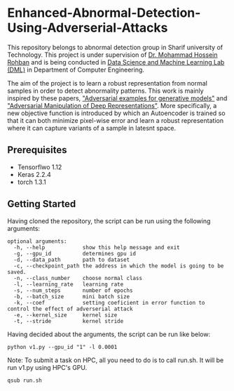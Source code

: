 # Enhanced-Abnormal-Detection-Using-Adverserial-Attacks
This repository belongs to abnormal detection group in Sharif university of Technology. This project is under supervision of [Dr. Mohammad Hossein Rohban](https://scholar.google.com/citations?user=pRyJ6FkAAAAJ&hl=en) and is being conducted in [Data Science and Machine Learning Lab (DML)](http://dml.ir/) in Department of Computer Engineering.

The aim of the project is to learn a robust representation from normal samples in order to detect abnormality patterns. This work is mainly inspired by these papers, ["Adversarial examples for generative models"](https://arxiv.org/pdf/1702.06832.pdf) and ["Adversarial Manipulation of Deep Representations"](https://arxiv.org/pdf/1511.05122.pdf). More specifically, a new objective function is introduced by which an Autoencoder is trained so that it can both minimize pixel-wise error and learn a robust representation where it can capture variants of a sample in latesnt space.

## Prerequisites

* Tensorflwo 1.12
* Keras 2.2.4
* torch 1.3.1



## Getting Started

Having cloned the repository, the script can be run using the following arguments:

```
optional arguments:
  -h, --help            show this help message and exit
  -g, --gpu_id          determines gpu id
  -d, --data_path       path to dataset
  -c, --checkpoint_path the address in which the model is going to be saved.
  -n, --class_number    choose normal class
  -l, --learning_rate   learning rate
  -s, --num_steps       number of epochs
  -b, --batch_size      mini batch size
  -k, --coef            setting coeficient in error function to control the effect of adverserial attack
  -e, --kernel_size     kernel size
  -t, --stride          kernel stride
```

Having decided about the arguments, the script can be run like below:

```
python v1.py --gpu_id "1" -l 0.0001
```

Note: To submit a task on HPC, all you need to do is to call run.sh. It will be run v1.py using HPC's GPU.

```
qsub run.sh
```




